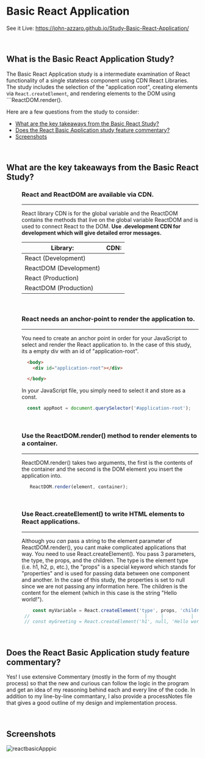 # Basic React Application
See it Live: https://john-azzaro.github.io/Study-Basic-React-Application/

<br>

## What is the Basic React Application Study?
The Basic React Application study is a intermediate examination of React functionality of a single stateless component using CDN React Libraries. The study includes the 
selection of the "application root", creating elements via ```React.createElement```, and rendering elements to the DOM using ```ReactDOM.render(). 

Here are a few questions from the study to consider:

* [What are the key takeaways from the Basic React Study?](#What-are-the-key-takeaways-from-the-Basic-React-Study)
* [Does the React Basic Application study feature commentary?](#Does-the-React-Basic-Application-study-feature-commentary)
* [Screenshots](#Screenshots)

<br>

## What are the key takeaways from the Basic React Study?

<dl>
<dd>

### React and ReactDOM are available via CDN.
----------------
React library CDN is for the global variable and the ReactDOM contains the methods that live on the global variable ReactDOM and is used to connect
React to the DOM. **Use .development CDN for development which will give detailed error messages.**


| **Library:**                            | **CDN:**                           |
| --------------------------------------- | ----------------------------------------------|
| React (Development)                     |   <script crossorigin src="https://unpkg.com/react@16/umd/react.development.js"></script>          |
| ReactDOM (Development)                  |   <script crossorigin src="https://unpkg.com/react-dom@16/umd/react-dom.development.js"></script>        |
| React (Production)                      |   <script crossorigin src="https://unpkg.com/react@16/umd/react.production.min.js"></script>  |  
| ReactDOM (Production)                   |   <script crossorigin src="https://unpkg.com/react-dom@16/umd/react-dom.production.min.js"></script>  |  

<br>

### React needs an anchor-point to render the application to.
-----------------
You need to create an anchor point in order for your JavaScript to select and render the React application to. In the case of this study, its a empty div
with an id of "application-root". 
```HTML
  <body>
    <div id="application-root"></div>

  </body>
```
In your JavaScript file, you simply need to select it and store as a const.
```JavaScript
  const appRoot = document.querySelector('#application-root');
```

<br>

### Use the ReactDOM.render() method to render elements to a container.
------------
ReactDOM.render() takes two arguments, the first is the contents of the container and the second is the DOM element you insert the application into.

```JavaScript   
   ReactDOM.render(element, container);
```  

<br>

### Use React.createElement() to write HTML elements to React applications.
---------
Although you *can* pass a string to the element parameter of ReactDOM.render(), you cant make complicated applications that way. You need to 
use React.createElement(). You pass 3 parameters, the type, the props, and the children. The type is the element type (i.e. h1, h2, p, etc.), the "props"
is a special keyword which stands for "properties" and is used for passing data between one component and another. In the case of this study, the properties is
set to null since we are not passing any information here. The children is the content for the element (which in this case is the string "Hello world!").

```JavaScript
    const myVariable = React.createElement('type', props, 'children');
 //                                          |     |          |
 // const myGreeting = React.createElement('h1', null, 'Hello world!');
```


</dd>
</dl>

<br>

## Does the React Basic Application study feature commentary?
Yes! I use extensive Commentary (mostly in the form of my thought process) so that the new and curious can follow the logic in the program and get an idea of my reasoning behind each and every line of the code.  In addition to my line-by-line commantary, I also provide a processNotes file that gives a good outline of my design and implementation process. 

<br>

## Screenshots
![reactbasicApppic](https://user-images.githubusercontent.com/37447586/75314856-d3d91c00-5815-11ea-98af-1e50e05a0737.png)

